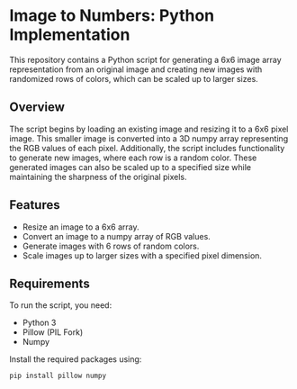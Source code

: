 # Image to Numbers: Python Implementation

This repository contains a Python script for generating a 6x6 image array representation from an original image and creating new images with randomized rows of colors, which can be scaled up to larger sizes.

## Overview

The script begins by loading an existing image and resizing it to a 6x6 pixel image. This smaller image is converted into a 3D numpy array representing the RGB values of each pixel. Additionally, the script includes functionality to generate new images, where each row is a random color. These generated images can also be scaled up to a specified size while maintaining the sharpness of the original pixels.

## Features

- Resize an image to a 6x6 array.
- Convert an image to a numpy array of RGB values.
- Generate images with 6 rows of random colors.
- Scale images up to larger sizes with a specified pixel dimension.

## Requirements

To run the script, you need:

- Python 3
- Pillow (PIL Fork)
- Numpy

Install the required packages using:

```bash
pip install pillow numpy
```

